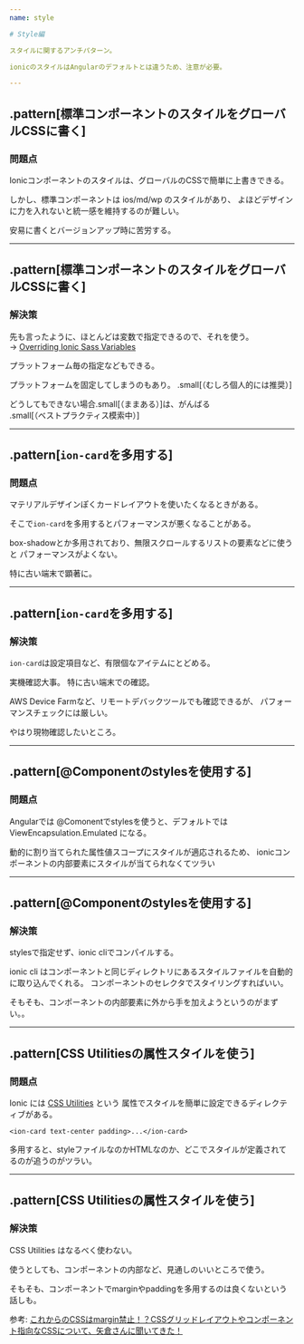 ```yaml
---
name: style

# Style編

スタイルに関するアンチパターン。

ionicのスタイルはAngularのデフォルトとは違うため、注意が必要。

---
```

## .pattern[標準コンポーネントのスタイルをグローバルCSSに書く]
### 問題点

Ionicコンポーネントのスタイルは、グローバルのCSSで簡単に上書きできる。

しかし、標準コンポーネントは ios/md/wp のスタイルがあり、
よほどデザインに力を入れないと統一感を維持するのが難しい。

安易に書くとバージョンアップ時に苦労する。

---
## .pattern[標準コンポーネントのスタイルをグローバルCSSに書く]
### 解決策

先も言ったように、ほとんどは変数で指定できるので、それを使う。  
→ [Overriding Ionic Sass Variables](https://ionicframework.com/docs/theming/overriding-ionic-variables/)

プラットフォーム毎の指定などもできる。

プラットフォームを固定してしまうのもあり。  .small[（むしろ個人的には推奨）]

どうしてもできない場合.small[（ままある）]は、がんばる  
.small[（ベストプラクティス模索中）]

---
## .pattern[`ion-card`を多用する]
### 問題点
マテリアルデザインぽくカードレイアウトを使いたくなるときがある。

そこで`ion-card`を多用するとパフォーマンスが悪くなることがある。

box-shadowとか多用されており、無限スクロールするリストの要素などに使うと
パフォーマンスがよくない。

特に古い端末で顕著に。

---
## .pattern[`ion-card`を多用する]
### 解決策

`ion-card`は設定項目など、有限個なアイテムにとどめる。

実機確認大事。
特に古い端末での確認。

AWS Device Farmなど、リモートデバックツールでも確認できるが、
パフォーマンスチェックには厳しい。

やはり現物確認したいところ。

---
## .pattern[@Componentのstylesを使用する]
### 問題点
Angularでは @Comonentでstylesを使うと、デフォルトでは ViewEncapsulation.Emulated になる。

動的に割り当てられた属性値スコープにスタイルが適応されるため、
ionicコンポーネントの内部要素にスタイルが当てられなくてツラい

---
## .pattern[@Componentのstylesを使用する]
### 解決策
stylesで指定せず、ionic cliでコンパイルする。

ionic cli はコンポーネントと同じディレクトリにあるスタイルファイルを自動的に取り込んでくれる。
コンポーネントのセレクタでスタイリングすればいい。

そもそも、コンポーネントの内部要素に外から手を加えようというのがまずい。。

---
## .pattern[CSS Utilitiesの属性スタイルを使う]
### 問題点
Ionic には [CSS Utilities](https://ionicframework.com/docs/theming/css-utilities/) という
属性でスタイルを簡単に設定できるディレクティブがある。

```
<ion-card text-center padding>...</ion-card>
```

多用すると、styleファイルなのかHTMLなのか、どこでスタイルが定義されてるのが追うのがツラい。

---
## .pattern[CSS Utilitiesの属性スタイルを使う]
### 解決策

CSS Utilities はなるべく使わない。

使うとしても、コンポーネントの内部など、見通しのいいところで使う。

そもそも、コンポーネントでmarginやpaddingを多用するのは良くないという話しも。

参考: [これからのCSSはmargin禁止！？CSSグリッドレイアウトやコンポーネント指向なCSSについて、矢倉さんに聞いてきた！](https://html5experts.jp/shumpei-shiraishi/24439/)
